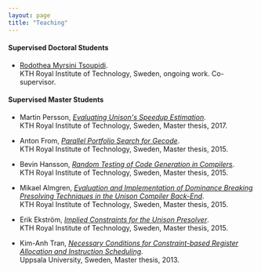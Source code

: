 ```yaml
---
layout: page
title: "Teaching"
---
```


#### Supervised Doctoral Students

- [Rodothea Myrsini Tsoupidi](https://www.kth.se/profile/tsoupidi).<br />
 KTH Royal Institute of Technology, Sweden, ongoing work. Co-supervisor.

#### Supervised Master Students

- Martin Persson, [*Evaluating Unison's Speedup Estimation*](/teaching/MartinPersson_2017.pdf).<br />
 KTH Royal Institute of Technology, Sweden, Master thesis, 2017.

- Anton From, [*Parallel Portfolio Search for Gecode*](/teaching/AntonFrom_2015.pdf).<br />
 KTH Royal Institute of Technology, Sweden, Master thesis, 2015.

- Bevin Hansson, [*Random Testing of Code Generation in Compilers*](/teaching/BevinHansson_2015.pdf).<br />
 KTH Royal Institute of Technology, Sweden, Master thesis, 2015.

- Mikael Almgren, [*Evaluation and Implementation of Dominance Breaking Presolving Techniques in the Unison Compiler Back-End*](/teaching/MikaelAlmgren_2015.pdf).<br />
 KTH Royal Institute of Technology, Sweden, Master thesis, 2015.

- Erik Ekstr&ouml;m, [*Implied Constraints for the Unison Presolver*](/teaching/ErikEkstrom_2015.pdf).<br />
 KTH Royal Institute of Technology, Sweden, Master thesis, 2015.

- Kim-Anh Tran, [*Necessary Conditions for Constraint-based Register Allocation and Instruction Scheduling*](/teaching/KimAnhTran_2013.pdf).<br />
 Uppsala University, Sweden, Master thesis, 2013.
